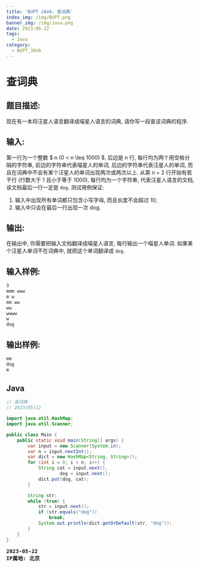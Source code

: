 ```yaml
---
title: 'BUPT JAVA: 查词典'
index_img: /img/BUPT.png
banner_img: /img/Java.png
date: 2023-05-22
tags:
  - Java
category:
  - BUPT_JAVA
---
```


# 查词典

## 题目描述: 
现在有一本将汪星人语言翻译成喵星人语言的词典, 请你写一段查该词典的程序.

## 输入:
第一行为一个整数 $ n (0 < n \leq 1000) $, 后边是 n 行, 每行均为两个用空格分隔的字符串, 前边的字符串代表喵星人的单词, 后边的字符串代表汪星人的单词, 而且在词典中不会有某个汪星人的单词出现两次或两次以上. 
从第 n + 2 行开始有若干行 (行数大于 1 且小于等于 1000), 每行均为一个字符串, 代表汪星人语言的文档, 该文档最后一行一定是 `dog`.
测试用例保证:
1. 输入中出现所有单词都只包含小写字母, 而且长度不会超过 10;
2. 输入中只会在最后一行出现一次 dog.

## 输出:
在输出中, 你需要把输入文档翻译成喵星人语言, 每行输出一个喵星人单词. 如果某个汪星人单词不在词典中, 就把这个单词翻译成 `dog`.

## 输入样例:
```txt
3
mmm www
m w
mm ww
ww
wwww
w
dog
```

## 输出样例:
```txt
mm
dog
m
```

## Java
```java
// 查词典
// 2023/05/22

import java.util.HashMap;
import java.util.Scanner;

public class Main {
    public static void main(String[] args) {
        var input = new Scanner(System.in);
        var n = input.nextInt();
        var dict = new HashMap<String, String>();
        for (int i = 0; i < n; i++) {
            String cat = input.next(),
                    dog = input.next();
            dict.put(dog, cat);
        }

        String str;
        while (true) {
            str = input.next();
            if (str.equals("dog"))
                break;
            System.out.println(dict.getOrDefault(str, "dog"));
        }
    }
}
```

<pre class="note note-info">
<strong>2023-05-22</strong> 
<strong>IP属地: 北京</strong>
</pre>